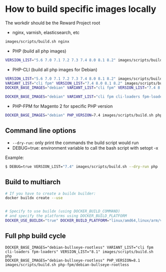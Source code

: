 # How to build specific images locally

The workdir should be the Reward Project root

* nginx, varnish, elasticsearch, etc

``` bash
images/scripts/build.sh nginx
```

* PHP (build all php images)

``` bash
VERSION_LIST="5.6 7.0 7.1 7.2 7.3 7.4 8.0 8.1 8.2" images/scripts/build.sh php
```

* PHP-CLI (build all php images for Debian)

``` bash
VERSION_LIST="5.6 7.0 7.1 7.2 7.3 7.4 8.0 8.1 8.2" images/scripts/build.sh php
VARIANT_LIST="cli fpm" VERSION_LIST="7.4 8.0 8.1 8.2" images/scripts/build.sh php
DOCKER_BASE_IMAGES="debian" VARIANT_LIST="cli fpm" VERSION_LIST="7.4 8.0 8.1 8.2" images/scripts/build.sh php

DOCKER_BASE_IMAGES="debian" VARIANT_LIST="cli fpm cli-loaders fpm-loaders" VERSION_LIST="7.4" images/scripts/build.sh php
```

* PHP-FPM for Magento 2 for specific PHP version

``` bash
DOCKER_BASE_IMAGES="debian" PHP_VERSION=7.4 images/scripts/build.sh php-fpm/debian/magento2
```

## Command line options

* `--dry-run`: only print the commands the build script would run
* DEBUG=true: environment variable to call the bash script with setopt -x

Example:

``` bash
$ DEBUG=true VERSION_LIST="7.4" images/scripts/build.sh --dry-run php
```

## Build to multiarch

``` bash
# If you have to create a buildx builder:
docker buildx create --use


# Specify to use buildx (using DOCKER_BUILD_COMMAND)
# and specify the platforms using DOCKER_BUILD_PLATFORM 
DOCKER_USE_BUILDX="true" DOCKER_BUILD_PLATFORM="linux/amd64,linux/arm/v7,linux/arm64" images/scripts/build.sh rabbitmq
```

## Full php build cycle

```
DOCKER_BASE_IMAGES="debian-bullseye-rootless" VARIANT_LIST="cli fpm cli-loaders fpm-loaders" VERSION_LIST="8.1" images/scripts/build.sh php
DOCKER_BASE_IMAGES="debian-bullseye-rootless" PHP_VERSION=8.1 images/scripts/build.sh php-fpm/debian-bullseye-rootless
```
